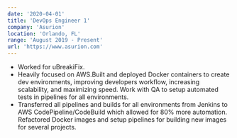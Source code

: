 ```yaml
---
date: '2020-04-01'
title: 'DevOps Engineer 1'
company: 'Asurion'
location: 'Orlando, FL'
range: 'August 2019 - Present'
url: 'https://www.asurion.com'
---
```


- Worked for uBreakiFix.
- Heavily focused on AWS.Built and deployed Docker containers to create dev environments, improving developers workflow, increasing scalability, and maximizing speed. Work with QA to setup automated tests in pipelines for all environments.
- Transferred all pipelines and builds for all environments from Jenkins to AWS CodePipeline/CodeBuild which allowed for 80% more automation. Refactored Docker images and setup pipelines for building new images for several projects.
